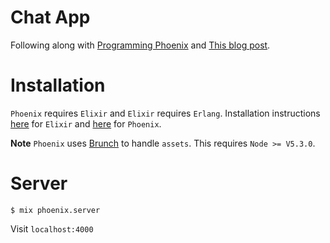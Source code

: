 # Chat App

Following along with [Programming Phoenix](https://pragprog.com/book/phoenix/programming-phoenix) and [This blog post](http://nithinbekal.com/posts/phoenix-chat/).

# Installation

`Phoenix` requires `Elixir` and `Elixir` requires `Erlang`.
Installation instructions [here](http://elixir-lang.org/) for `Elixir` and [here](http://www.phoenixframework.org/docs/installation) for `Phoenix`.

**Note** `Phoenix` uses [Brunch](http://brunch.io/) to handle `assets`. This requires `Node >= V5.3.0`.

# Server
`$ mix phoenix.server`

Visit `localhost:4000`
